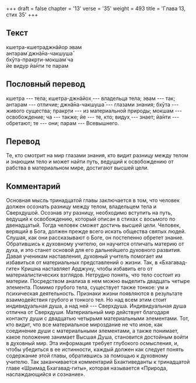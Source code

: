+++
draft = false
chapter = '13'
verse = '35'
weight = 493
title = 'Глава 13, стих 35'
+++
## Текст

кшетра-кшетраджн̃айор эвам  
антарам̇ джн̃а̄на-чакшуша̄  
бхӯта-пракр̣ти-мокшам̇ ча  
йе видур йа̄нти те парам

## Пословный перевод

кшетра --- тела; кшетра-джн̃айох̣ --- владельца тела; эвам --- так;
антарам --- отличие; джн̃а̄на-чакшуша̄ --- глазами знания; бхӯта --- живого
существа; пракр̣ти --- из материальной природы; мокшам --- освобождение;
ча --- также; йе --- те, кто; видух̣ --- знает; йа̄нти --- обретают; те
--- они; парам --- Всевышнего.

## Перевод

Те, кто смотрит на мир глазами знания, кто видит разницу между телом и
знающим тело и может найти путь, ведущий к освобождению от рабства в
материальном мире, достигают высшей цели.

## Комментарий

Основная мысль тринадцатой главы заключается в том, что человек должен
осознать разницу между телом, владельцем тела и Сверхдушой. Осознав эту
разницу, необходимо вступить на путь, ведущий к освобождению, который
описан в стихах с восьмого по двенадцатый. Тогда человек сможет достичь
высшей цели. Человек, верящий в Бога, должен прежде всего искать
общества святых людей. Слушая, как они рассказывают о Боге, он
постепенно обретет знание. Обратившись к духовному учителю, он научится
отличать материю от духа, и это станет основой для его дальнейшего
духовного развития. Давая ученикам наставления, духовный учитель
помогает им избавиться от материальных представлений о жизни. Так, в
«Бхагавад-гите» Кришна наставляет Арджуну, чтобы избавить его от
материалистических взглядов. Нетрудно понять, что тело состоит из
материи. Посредством анализа в нем можно выделить двадцать четыре
элемента. Помимо грубого тела, существует также тонкое: ум и психическая
деятельность. Признаки жизни появляются в результате взаимодействия
грубого и тонкого тел. Но над всем этим стоит индивидуальная душа, а над
ней --- Сверхдуша. Индивидуальная душа отлична от Сверхдуши.
Материальный мир действует благодаря контакту души с двадцатью четырьмя
материальными элементами. Тот, кто видит, что все материальное
мироздание не что иное, как соединение души с материальными элементами,
а также понимает, какое положение занимает Высшая Душа, становится
достойным войти в духовный мир. Эта информация требует глубокого
осмысления, и, чтобы убедиться в ее истинности, каждый должен как
следует понять содержание этой главы, обратившись за помощью к духовному
учителю. Так заканчивается комментарий Бхактиведанты к тринадцатой главе
«Шримад Бхагавад-гиты», которая называется «Природа, наслаждающийся и
сознание».
